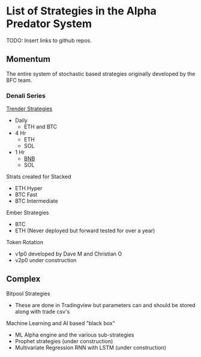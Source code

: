 # List of Strategies in the Alpha Predator System

TODO: Insert links to github repos.

## Momentum

The entire system of stochastic based strategies originally developed by the BFC team.

### Denali Series

[Trender Strategies](<https://github.com/bfcdev/tradingview-pinescripts/blob/de1af15386c641d67bde7c9696f48c8d3d785c55/APM-Trender-ETH-opt.pine>) 

- Daily
  - ETH and BTC
- 4 Hr
  - ETH
  - SOL
- 1 Hr
  - [BNB](strategies/denali_params_dict.py)
  - SOL

Strats created for Stacked

- ETH Hyper
- BTC Fast
- BTC Intermediate

Ember Strategies

- BTC
- ETH (Never deployed but forward tested for over a year)

Token Rotation

- v1p0 developed by Dave M and Christian O
- v2p0 under construction

## Complex

Bitpool Strategies

- These are done in Tradingview but parameters can and should be stored along with trade csv's

Machine Learning and AI based "black box"

- ML Alpha engine and the various sub-strategies
- Prophet strategies (under construction)
- Multivariate Regression RNN with LSTM (under construction)